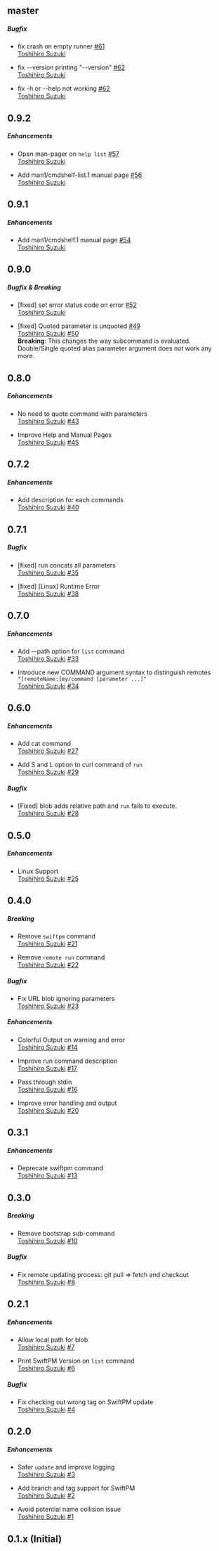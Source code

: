 ## master
##### Bugfix
* fix crash on empty runner [#61](https://github.com/toshi0383/cmdshelf/pull/61)  
  [Toshihiro Suzuki](https://github.com/toshi0383)

- fix --version printing "--version" [#62](https://github.com/toshi0383/cmdshelf/pull/62)  
  [Toshihiro Suzuki](https://github.com/toshi0383)

- fix -h or --help not working [#62](https://github.com/toshi0383/cmdshelf/pull/62)  
  [Toshihiro Suzuki](https://github.com/toshi0383)


## 0.9.2
##### Enhancements
* Open man-pager on `help list` [#57](https://github.com/toshi0383/cmdshelf/pull/57)  
  [Toshihiro Suzuki](https://github.com/toshi0383)

* Add man1/cmdshelf-list.1 manual page [#56](https://github.com/toshi0383/cmdshelf/pull/56)  
  [Toshihiro Suzuki](https://github.com/toshi0383)

## 0.9.1
##### Enhancements
* Add man1/cmdshelf.1 manual page [#54](https://github.com/toshi0383/cmdshelf/pull/54)  
  [Toshihiro Suzuki](https://github.com/toshi0383)

## 0.9.0
##### Bugfix & Breaking
* [fixed] set error status code on error [#52](https://github.com/toshi0383/cmdshelf/pull/52)  
  [Toshihiro Suzuki](https://github.com/toshi0383)

* [fixed] Quoted parameter is unquoted [#49](https://github.com/toshi0383/cmdshelf/issues/49)  
  [Toshihiro Suzuki](https://github.com/toshi0383)
  [#50](https://github.com/toshi0383/cmdshelf/issues/50)  
  **Breaking**: This changes the way subcommand is evaluated. Double/Single quoted alias parameter argument does not work any more.

## 0.8.0
##### Enhancements
* No need to quote command with parameters  
  [Toshihiro Suzuki](https://github.com/toshi0383)
  [#43](https://github.com/toshi0383/cmdshelf/pull/43)

* Improve Help and Manual Pages  
  [Toshihiro Suzuki](https://github.com/toshi0383)
  [#45](https://github.com/toshi0383/cmdshelf/pull/45)

## 0.7.2
##### Enhancements
* Add description for each commands  
  [Toshihiro Suzuki](https://github.com/toshi0383)
  [#40](https://github.com/toshi0383/cmdshelf/pull/40)

## 0.7.1
##### Bugfix
* [fixed] run concats all parameters  
  [Toshihiro Suzuki](https://github.com/toshi0383)
  [#35](https://github.com/toshi0383/cmdshelf/issues/35)

* [fixed] [Linux] Runtime Error  
  [Toshihiro Suzuki](https://github.com/toshi0383)
  [#38](https://github.com/toshi0383/cmdshelf/issues/38)

## 0.7.0
##### Enhancements
* Add --path option for `list` command  
  [Toshihiro Suzuki](https://github.com/toshi0383)
  [#33](https://github.com/toshi0383/cmdshelf/pull/33)

* Introduce new COMMAND argument syntax to distinguish remotes  
  `"[remoteName:]my/command [parameter ...]"`  
  [Toshihiro Suzuki](https://github.com/toshi0383)
  [#34](https://github.com/toshi0383/cmdshelf/pull/34)

## 0.6.0
##### Enhancements
* Add cat command  
  [Toshihiro Suzuki](https://github.com/toshi0383)
  [#27](https://github.com/toshi0383/cmdshelf/pull/27)

* Add S and L option to curl command of `run`  
  [Toshihiro Suzuki](https://github.com/toshi0383)
  [#29](https://github.com/toshi0383/cmdshelf/pull/29)

##### Bugfix
* [Fixed] blob adds relative path and `run` fails to execute.  
  [Toshihiro Suzuki](https://github.com/toshi0383)
  [#28](https://github.com/toshi0383/cmdshelf/pull/28)

## 0.5.0
##### Enhancements
* Linux Support  
  [Toshihiro Suzuki](https://github.com/toshi0383)
  [#25](https://github.com/toshi0383/cmdshelf/pull/25)

## 0.4.0
##### Breaking
* Remove `swiftpm` command  
  [Toshihiro Suzuki](https://github.com/toshi0383)
  [#21](https://github.com/toshi0383/cmdshelf/pull/21)

* Remove `remote run` command  
  [Toshihiro Suzuki](https://github.com/toshi0383)
  [#22](https://github.com/toshi0383/cmdshelf/pull/22)

##### Bugfix
* Fix URL blob ignoring parameters  
  [Toshihiro Suzuki](https://github.com/toshi0383)
  [#23](https://github.com/toshi0383/cmdshelf/pull/23)

##### Enhancements
* Colorful Output on warning and error  
  [Toshihiro Suzuki](https://github.com/toshi0383)
  [#14](https://github.com/toshi0383/cmdshelf/pull/14)

* Improve run command description  
  [Toshihiro Suzuki](https://github.com/toshi0383)
  [#17](https://github.com/toshi0383/cmdshelf/pull/17)

* Pass through stdin  
  [Toshihiro Suzuki](https://github.com/toshi0383)
  [#16](https://github.com/toshi0383/cmdshelf/pull/16)

* Improve error handling and output  
  [Toshihiro Suzuki](https://github.com/toshi0383)
  [#20](https://github.com/toshi0383/cmdshelf/pull/20)

## 0.3.1

##### Enhancements
* Deprecate swiftpm command  
  [Toshihiro Suzuki](https://github.com/toshi0383)
  [#13](https://github.com/toshi0383/cmdshelf/pull/13)

## 0.3.0
##### Breaking
* Remove bootstrap sub-command  
  [Toshihiro Suzuki](https://github.com/toshi0383)
  [#10](https://github.com/toshi0383/cmdshelf/pull/10)

##### Bugfix
* Fix remote updating process: git pull => fetch and checkout  
  [Toshihiro Suzuki](https://github.com/toshi0383)
  [#8](https://github.com/toshi0383/cmdshelf/pull/8)

## 0.2.1
##### Enhancements

* Allow local path for blob  
  [Toshihiro Suzuki](https://github.com/toshi0383)
  [#7](https://github.com/toshi0383/cmdshelf/pull/7)

* Print SwiftPM Version on `list` command  
  [Toshihiro Suzuki](https://github.com/toshi0383)
  [#6](https://github.com/toshi0383/cmdshelf/pull/6)

##### Bugfix

* Fix checking out wrong tag on SwiftPM update  
  [Toshihiro Suzuki](https://github.com/toshi0383)
  [#4](https://github.com/toshi0383/cmdshelf/pull/4)

## 0.2.0
##### Enhancements

* Safer `update` and improve logging  
  [Toshihiro Suzuki](https://github.com/toshi0383)
  [#3](https://github.com/toshi0383/cmdshelf/pull/3)

* Add branch and tag support for SwiftPM  
  [Toshihiro Suzuki](https://github.com/toshi0383)
  [#2](https://github.com/toshi0383/cmdshelf/pull/2)

* Avoid potential name collision issue  
  [Toshihiro Suzuki](https://github.com/toshi0383)
  [#1](https://github.com/toshi0383/cmdshelf/pull/1)

## 0.1.x (Initial)
